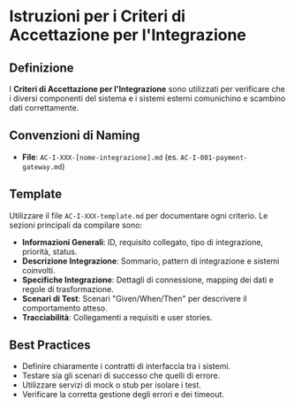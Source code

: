 # Istruzioni per i Criteri di Accettazione per l'Integrazione

## Definizione

I **Criteri di Accettazione per l'Integrazione** sono utilizzati per verificare che i diversi componenti del sistema e i sistemi esterni comunichino e scambino dati correttamente.

## Convenzioni di Naming

- **File**: `AC-I-XXX-[nome-integrazione].md` (es. `AC-I-001-payment-gateway.md`)

## Template

Utilizzare il file `AC-I-XXX-template.md` per documentare ogni criterio. Le sezioni principali da compilare sono:

- **Informazioni Generali**: ID, requisito collegato, tipo di integrazione, priorità, status.
- **Descrizione Integrazione**: Sommario, pattern di integrazione e sistemi coinvolti.
- **Specifiche Integrazione**: Dettagli di connessione, mapping dei dati e regole di trasformazione.
- **Scenari di Test**: Scenari "Given/When/Then" per descrivere il comportamento atteso.
- **Tracciabilità**: Collegamenti a requisiti e user stories.

## Best Practices

- Definire chiaramente i contratti di interfaccia tra i sistemi.
- Testare sia gli scenari di successo che quelli di errore.
- Utilizzare servizi di mock o stub per isolare i test.
- Verificare la corretta gestione degli errori e dei timeout.
